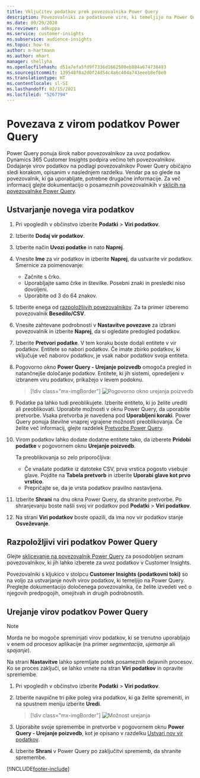 ```yaml
---
title: Vključitev podatkov prek povezovalnika Power Query
description: Povezovalniki za podatkovne vire, ki temeljijo na Power Query.
ms.date: 09/29/2020
ms.reviewer: adkuppa
ms.service: customer-insights
ms.subservice: audience-insights
ms.topic: how-to
author: m-hartmann
ms.author: mhart
manager: shellyha
ms.openlocfilehash: d51a7efa5fd9f7336d1662500eb804a674738493
ms.sourcegitcommit: 139548f8a2d0f24d54c4a6c404a743eeeb8ef8e0
ms.translationtype: HT
ms.contentlocale: sl-SI
ms.lasthandoff: 02/15/2021
ms.locfileid: "5267794"
---
```

# <a name="connect-to-a-power-query-data-source"></a>Povezava z virom podatkov Power Query

Power Query ponuja širok nabor povezovalnikov za uvoz podatkov. Dynamics 365 Customer Insights podpira večino teh povezovalnikov. Dodajanje virov podatkov na podlagi povezovalnikov Power Query običajno sledi korakom, opisanim v naslednjem razdelku. Vendar pa so glede na povezovalnik, ki ga uporabljate, potrebne drugačne informacije. Za več informacij glejte dokumentacijo o posameznih povezovalnikih v [sklicih na povezovalnike Power Query](https://docs.microsoft.com/power-query/connectors/).

## <a name="create-a-new-data-source"></a>Ustvarjanje novega vira podatkov

1. Pri vpogledih v občinstvo izberite **Podatki** > **Viri podatkov**.

1. Izberite **Dodaj vir podatkov**.

1. Izberite način **Uvozi podatke** in nato **Naprej**.

1. Vnesite **Ime** za vir podatkov in izberite **Naprej**, da ustvarite vir podatkov. Smernice za poimenovanje: 
   - Začnite s črko.
   - Uporabljajte samo črke in številke. Posebni znaki in presledki niso dovoljeni.
   - Uporabite od 3 do 64 znakov.

1. Izberite enega od [razpoložljivih povezovalnikov](#available-power-query-data-sources). Za ta primer izberemo povezovalnik **Besedilo/CSV**.

1. Vnesite zahtevane podrobnosti v **Nastavitve povezave** za izbrani povezovalnik in izberite **Naprej**, da si ogledate predogled podatkov.

1. Izberite **Pretvori podatke**. V tem koraku boste dodali entitete v vir podatkov. Entitete so nabori podatkov. Če imate zbirko podatkov, ki vključuje več naborov podatkov, je vsak nabor podatkov svoja entiteta.

1. Pogovorno okno **Power Query - Urejanje poizvedb** omogoča pregled in natančnejše določanje podatkov. Entitete, ki jih sistemi, opredeljeni v izbranem viru podatkov, prikažejo v levem podoknu.

   > [!div class="mx-imgBorder"]
   > ![Pogovorno okno urejanja poizvedb](media/data-manager-configure-edit-queries.png "Pogovorno okno urejanja poizvedb")

1. Podatke pa lahko tudi preoblikujete. Izberite entiteto, ki jo želite urediti ali preoblikovati. Uporabite možnosti v oknu Power Query, da uporabite pretvorbe. Vsaka pretvorba je navedena pod **Uporabljeni koraki**. Power Query ponuja številne vnaprej vgrajene možnosti preoblikovanja. Če želite več informacij, glejte razdelek [Pretvorbe Power Query](https://docs.microsoft.com/power-query/power-query-what-is-power-query#transformations).

1. Virom podatkov lahko dodate dodatne entitete tako, da izberete **Pridobi podatke** v pogovornem oknu **Urejanje poizvedb**.

   Ta preoblikovanja so zelo priporočljiva:

   - Če vnašate podatke iz datoteke CSV, prva vrstica pogosto vsebuje glave. Pojdite na **Tabela pretvorb** in izberite **Uporabi glave kot prvo vrstico**.
   - Prepričajte se, da je vrsta podatkov pravilno nastavljena.

1. Izberite **Shrani** na dnu okna Power Query, da shranite pretvorbe. Po shranjevanju boste našli svoj vir podatkov pod **Podatki** > **Viri podatkov**.

1. Na strani **Viri podatkov** boste opazili, da ima nov vir podatkov stanje **Osveževanje**.

## <a name="available-power-query-data-sources"></a>Razpoložljivi viri podatkov Power Query

Glejte [sklicevanje na povezovalnik Power Query](https://docs.microsoft.com/power-query/connectors/) za posodobljen seznam povezovalnikov, ki jih lahko izberete za uvoz podatkov v Customer Insights. 

Povezovalniki s kljukico v stolpcu **Customer Insights (podatkovni toki)** so na voljo za ustvarjanje novih virov podatkov, ki temeljijo na Power Query. Preglejte dokumentacijo določenega povezovalnika, če želite izvedeti več o njegovih predpogojih, omejitvah in drugih podrobnostih.

## <a name="edit-power-query-data-sources"></a>Urejanje virov podatkov Power Query

> [!NOTE]
> Morda ne bo mogoče spreminjati virov podatkov, ki se trenutno uporabljajo v enem od procesov aplikacije (na primer *segmentacija*, *ujemanje* ali *spajanje*). 
>
> Na strani **Nastavitve** lahko spremljate potek posameznih dejavnih procesov. Ko se proces zaključi, se lahko vrnete na stran **Viri podatkov** in opravite spremembe.

1. Pri vpogledih v občinstvo izberite **Podatki** > **Viri podatkov**.

2. Izberite navpične tri pike poleg vira podatkov, ki ga želite spremeniti, in na spustnem meniju izberite **Uredi**.

   > [!div class="mx-imgBorder"]
   > ![Možnost urejanja](media/edit-option-data-sources.png "Možnost urejanja")

3. Uporabite svoje spremembe in pretvorbe v pogovornem oknu **Power Query - Urejanje poizvedb**, kot je opisano v razdelku [Ustvari nov vir podatkov](#create-a-new-data-source).

4. Izberite **Shrani** v Power Query po zaključitvi sprememb, da shranite spremembe.


[!INCLUDE[footer-include](../includes/footer-banner.md)]